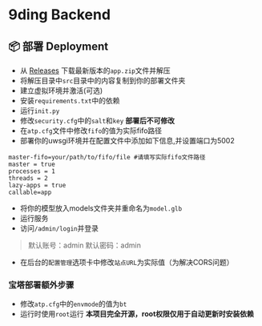 # 9ding Backend

## 📦 部署 Deployment

- 从 [Releases](github.com/Bi2Nb9O3-Studio/9ding-backend/releases/) 下载最新版本的`app.zip`文件并解压
- 将解压目录中`src`目录中的内容复制到你的部署文件夹
- 建立虚拟环境并激活(可选)
- 安装`requirements.txt`中的依赖
- 运行`init.py`
- 修改`security.cfg`中的`salt`和`key` **部署后不可修改**
- 在`atp.cfg`文件中修改`fifo`的值为实际fifo路径
- 部署你的uwsgi环境并在配置文件中添加如下信息,并设置端口为5002

```config
master-fifo=your/path/to/fifo/file #请填写实际fifo文件路径
master = true
processes = 1
threads = 2
lazy-apps = true
callable=app
```

- 将你的模型放入models文件夹并重命名为`model.glb`
- 运行服务
- 访问`/admin/login`并登录

> 默认账号：admin
> 默认密码：admin

- 在后台的`配置管理`选项卡中修改`站点URL`为实际值（为解决CORS问题）

### 宝塔部署额外步骤

- 修改`atp.cfg`中的`envmode`的值为`bt`
- 运行时使用`root`运行
**本项目完全开源，root权限仅用于自动更新时安装依赖**
